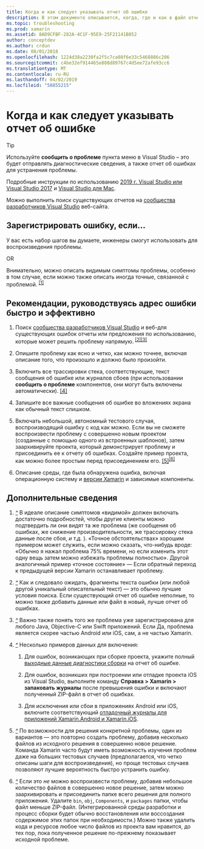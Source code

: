 ```yaml
---
title: Когда и как следует указывать отчет об ошибке
description: В этом документе описывается, когда, где и как в файл отчета об ошибках. Он также предоставляет отчет об ошибках, что рекомендации, позволяющие инженерам лучше всего диагностировать проблему.
ms.topic: troubleshooting
ms.prod: xamarin
ms.assetid: 8AD9CFBF-282A-4C1F-95E9-25F21141B052
author: conceptdev
ms.author: crdun
ms.date: 08/01/2018
ms.openlocfilehash: 1224d38a2230fa2f5c7ca08f6e33c5468886c206
ms.sourcegitcommit: c4be32ef914465e808d89767c4d5ee72afe93cc6
ms.translationtype: MT
ms.contentlocale: ru-RU
ms.lasthandoff: 04/02/2019
ms.locfileid: "58855215"
---
```

# <a name="when-and-how-should-i-file-a-bug-report"></a>Когда и как следует указывать отчет об ошибке

> [!TIP]
> Используйте **сообщить о проблеме** пункта меню в Visual Studio &ndash; это будет отправлять диагностические сведения, а также отчет об ошибках для устранения проблемы.
>
> Подробные инструкции по использованию [2019 г. Visual Studio или Visual Studio 2017](https://docs.microsoft.com/visualstudio/ide/how-to-report-a-problem-with-visual-studio) и [Visual Studio для Mac](https://docs.microsoft.com/visualstudio/mac/report-a-problem).
>
> Можно выполнить поиск существующих отчетов на [сообщества разработчиков Visual Studio](https://developercommunity.visualstudio.com/) веб-сайта.

## <a name="file-a-bug-if"></a>Зарегистрировать ошибку, если...

У вас есть набор шагов вы думаете, инженеры смогут использовать для воспроизведения проблемы.

OR

Внимательно, можно описать видимым симптомы проблемы, особенно в том случае, если можно также описать иногда точные, связанной с проблемой. <sup> [[1]](#note-1)</sup>

## <a name="best-practices-to-help-address-bugs-quickly-and-efficiently"></a>Рекомендации, руководствуясь адрес ошибки быстро и эффективно

1. <a name="ref-1" />Поиск [сообщества разработчиков Visual Studio](https://developercommunity.visualstudio.com/) и веб-для существующих ошибок отчеты или предложения по использованию, которые может решить проблему напрямую.<sup> [[2]](#note-2)</sup><sup>[[3]](#note-3)</sup>

1. <a name="ref-2" />Опишите проблему как ясно и четко, как можно точнее, включая описание того, что произошло и должно было произойти.

1. <a name="ref-3" />Включить все трассировки стека, соответствующие, текст сообщения об ошибке или журналов сбоев (при использовании **сообщить о проблеме** компонентов, они могут быть включены автоматически). <sup>[[4]](#note-4)</sup>

1. <a name="ref-4" />Запишите все важные сообщения об ошибке во вложениях экрана как обычный текст слишком.

1. <a name="ref-5" />Включать небольшой, автономный тестового случая, воспроизводящий ошибку с код как можно.  Если вы не сможете воспроизвести проблему с совершенно новым проектом (созданные с помощью одного из встроенных шаблонов), затем заархивируйте проекта, который демонстрирует проблему и присоединить ее к отчету об ошибках.  Создайте пример проекта, как можно более простым перед присоединением его. <sup> [[5]](#note-5)</sup><sup>[[6]](#note-6)</sup>

1. <a name="ref-6" />Описание среды, где была обнаружена ошибка, включая операционную систему и [версии Xamarin](~/cross-platform/troubleshooting/questions/version-logs.md) и зависимые компоненты.

## <a name="additional-details"></a>Дополнительные сведения

1. <a name="note-1" />[*^*](#ref-1) В идеале описание симптомов «видимой» должен включать достаточно подробностей, чтобы другие клиенты можно подтвердить ли они видят та же проблема (же сообщения об ошибках, же снижение производительности, же трассировку стека данные после сбоя, _и т.д._ ). «Точное обстоятельствах» хорошим примером может служить, если можно сказать, что-нибудь вроде: «Обычно я нажал проблема 75% времени, но если изменить этот одну вещь затем можно избежать проблемы полностью». Другой аналогичный пример «точное состояние» — Если обратный переход к предыдущей версии Xamarin останавливает проблему.

1. <a name="note-2" />[*^*](#ref-2) Как и следовало ожидать, фрагменты текста ошибки (или любой другой уникальный описательный текст) — это обычно лучшие условия поиска. Если существующий отчет об ошибке неполные, то можно также добавить данные или файл в новый, лучше отчет об ошибках.

1. <a name="note-3" />[*^*](#ref-3) Важно также понять того же проблема уже зарегистрирована для любого Java, Objective-C или Swift приложений. Если Да, проблема является скорее частью Android или iOS, сам, а не частью Xamarin.

1. <a name="note-4" />[*^*](#ref-4) Несколько примеров данных для включения:

    1. Для ошибок, возникающих при сборке проекта, укажите полный [выходные данные диагностики сборки](~/android/troubleshooting/troubleshooting.md#Diagnostic_MSBuild_Output) на отчет об ошибке.

    1. Для ошибок, возникших при построении или отладке проекта iOS из Visual Studio, выполните команду **Справка > Xamarin > запаковать журналы** после превышения ошибки и включают полученный ZIP-файл в отчет об ошибках.

    1. Для исключения или сбои в приложениях Android или iOS, включите соответствующий [отладочный журналы для приложений Xamarin.Android и Xamarin.iOS](~/cross-platform/troubleshooting/questions/version-logs.md#debug-logs-for-xamarin-apps).

1. <a name="note-5" />[*^*](#ref-5) По возможности для решения конкретной проблемы, один из вариантов — это повторно создать проблему, добавив несколько файлов из исходного решения в совершенно новое решение. Команда Xamarin часто будут иметь возможность изучения проблем даже на больших тестовых случаев (предполагается, что четко описаны шаги для воспроизведения), но проще тестовых случаев позволяют лучшие вероятность быстро устранить ошибку.

1. <a name="note-6" />[*^*](#ref-6) Если это _не_ можно воспроизвести проблему, добавив небольшое количество файлов в совершенно новое решение, затем можно заархивировать и присоединить папке всего решения для полного приложения. Удалите `bin`, `obj`, `Components`, и `packages` папки, чтобы файл меньше ZIP-файл. (Интегрированной среды разработки и процесс сборки будет обычно восстановления или воссоздания содержимое этих папок при необходимости.) Можно также удалить кода и ресурсов любое число файлов из проекта вам нравится, до тех пор, пока полученное решение по-прежнему показывает исходной проблеме.
